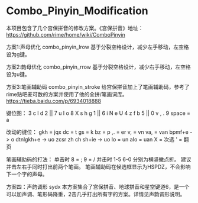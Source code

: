 # Combo_Pinyin_Modification
本项目包含了几个宫保拼音的修改方案。《宫保拼音》地址：https://github.com/rime/home/wiki/ComboPinyin

方案1:声母优化 combo_pinyin_lrow
基于分裂空格设计，减少左手移动，左空格设为g键。

方案2:韵母优化 combo_pinyin_rrow
基于分裂空格设计，减少右手移动，左空格设为u键。

方案3:笔画辅助码 combo_pinyin_stroke
给宫保拼音加上了笔画辅助码，参考了rime贴吧麦可数的方案并使用了他的全拼/笔画词库。
https://tieba.baidu.com/p/6934018888

键位图：
3 c l d 2 || 7 u I o 8
X s h g 1 || 6 i N e U
4 z f b 5 || 0 v , . 9
space = a

改动的键位：
gkh = jqx
dc = t
gs = k
bz = p
,. = er
v, = vn
va, = van
bpmf+e -> o
dtnlgkh+e -> uo
zcsr zh ch sh+ie -> uo
Io = un
aIo = uan
X = 次选
' = 翻页

笔画辅助码的打法：
单击时 8 = ; 9 = /
并击时 1-5 6-0 分别为横竖撇点折。
建议并击左右手同时打出前两个笔画。
笔画辅助码在候选框显示为HSPDZ，不会影响下一个字的声母。

方案四：声韵调形 sydx
本方案集合了宫保拼音、地球拼音和星空键道6，是一个可以加声调、笔形码降重，2击几乎打出所有字的方案。详情见声韵调形说明。

